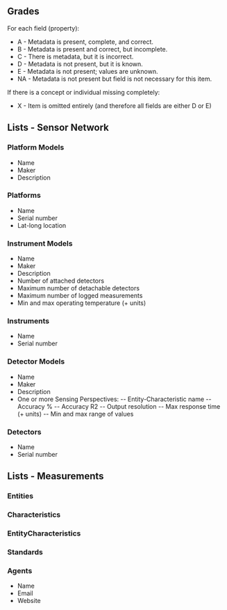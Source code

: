 ## Grades
For each field (property):
* A - Metadata is present, complete, and correct.
* B - Metadata is present and correct, but incomplete.
* C - There is metadata, but it is incorrect.
* D - Metadata is not present, but it is known.
* E - Metadata is not present; values are unknown.
* NA - Metadata is not present but field is not necessary for this item.

If there is a concept or individual missing completely:
* X - Item is omitted entirely (and therefore all fields are either D or E)

## Lists - Sensor Network
### Platform Models
- Name
- Maker
- Description

### Platforms
- Name
- Serial number
- Lat-long location

### Instrument Models
- Name
- Maker
- Description
- Number of attached detectors
- Maximum number of detachable detectors
- Maximum number of logged measurements
- Min and max operating temperature (+ units)

### Instruments
- Name
- Serial number

### Detector Models
- Name
- Maker
- Description
- One or more Sensing Perspectives:
-- Entity-Characteristic name
-- Accuracy %
-- Accuracy R2
-- Output resolution
-- Max response time (+ units)
-- Min and max range of values

### Detectors
- Name
- Serial number

## Lists - Measurements
### Entities
### Characteristics
### EntityCharacteristics
### Standards
### Agents
- Name
- Email
- Website